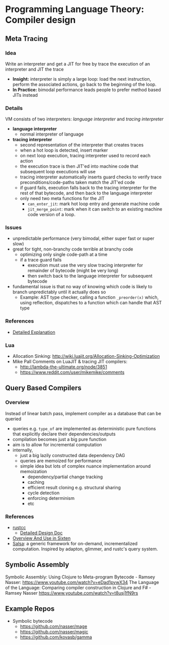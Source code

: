 # Programming Language Theory: Compiler design

## Meta Tracing

### Idea

Write an interpreter and get a JIT for free by trace the execution of an interpreter and JIT the trace

- **Insight:** interpreter is simply a large loop: load the next instruction, perform the associated actions, go back to the beginning of the loop.
- **In Practice:** bimodal performance leads people to prefer method based JITs instead

### Details

VM consists of two interpreters: _language interpreter_ and _tracing interpreter_

- **language interpreter**
  - normal interpreter of language
- **tracing interpreter**
  - second representation of the interpreter that creates traces
  - when a hot loop is detected, insert marker
  - on next loop execution, tracing interpreter used to record each action
  - the execution trace is then JIT'ed into machine code that subsequent loop executions will use
  - tracing interpreter automatically inserts guard checks to verify trace preconditions/code-paths taken match the JIT'ed code
  - if guard fails, execution falls back to the tracing interpreter for the rest of that bytecode, and then back to the language interpreter
  - only need two meta functions for the JIT
    - `can_enter_jit`: mark hot loop entry and generate machine code
    - `jit_merge_point`: mark when it can switch to an existing machine code version of a loop.

### Issues

- unpredictable performance (very bimodal, either super fast or super slow)
- great for tight, non-branchy code terrible at branchy code
  - optimizing only single code-path at a time
  - if a trace guard fails
    - execution must use the very slow tracing interpreter for remainder of bytecode (might be very long)
    - then switch back to the language interpreter for subsequent bytecode
- fundamental issue is that no way of knowing which code is likely to branch unpredictably until it actually does so
  - Example: AST type checker, calling a function `_preorder(x)` which, using reflection, dispatches to a function which can handle that AST type

### References

- [Detailed Explanation](https://tratt.net/laurie/blog/entries/fast_enough_vms_in_fast_enough_time.html)

### Lua

- Allocation Sinking: <http://wiki.luajit.org/Allocation-Sinking-Optimization>
- Mike Pall Comments on LuaJIT & tracing JIT compilers:
  - <http://lambda-the-ultimate.org/node/3851>
  - <https://www.reddit.com/user/mikemike/comments>

## Query Based Compilers

### Overview

Instead of linear batch pass, implement compiler as a database that can be queried

- queries e.g. `type_of` are implemented as deterministic pure functions that explicitly declare their dependencies/outputs
- compilation becomes just a big pure function
- aim is to allow for incremental computation
- internally,
  - just a big lazily constructed data dependency DAG
  - queries are memoized for performance
  - simple idea but lots of complex nuance implementation around memoization
    - dependency/partial change tracking
    - caching
    - efficient result cloning e.g. structural sharing
    - cycle detection
    - enforcing determinism
    - etc

### References

- [rustcc](https://rustc-dev-guide.rust-lang.org/query.html)
  - [Detailed Design Doc](https://github.com/nikomatsakis/rustc-on-demand-incremental-design-doc/blob/master/0000-rustc-on-demand-and-incremental.md)
- [Overview And Use in Sixten](https://ollef.github.io/blog/posts/query-based-compilers.html)
- [Salsa](https://github.com/salsa-rs/salsa): a generic framework for on-demand, incrementalized computation. Inspired by adapton, glimmer, and rustc's query system.

## Symbolic Assembly

Symbolic Assembly: Using Clojure to Meta-program Bytecode - Ramsey Nasser: <https://www.youtube.com/watch?v=eDad1pvwX34>
The Language of the Language: Comparing compiler construction in Clojure and F# - Ramsey Nasser <https://www.youtube.com/watch?v=t8usj1fN9rs>

## Example Repos

- Symbolic bytecode
  - <https://github.com/nasser/mage>
  - <https://github.com/nasser/magic>
  - <https://github.com/kovasb/gamma>
